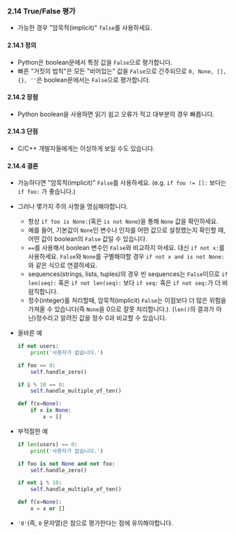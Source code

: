 <a id="s2.14-truefalse-evaluations"></a>

### 2.14 True/False 평가

- 가능한 경우 "암묵적(implicit)" `false`를 사용하세요.

<a id="s2.14.1-definition"></a>

#### 2.14.1 정의

- Python은 boolean문에서 특정 값을 `False`으로 평가합니다.
- 빠른 "거짓의 법칙"은 모든 "비어있는" 값을 `False`으로 간주되므로 `0, None, [], {}, ''`은 boolean문에서는 `False`으로 평가합니다.

<a id="s2.14.2-pros"></a>

#### 2.14.2 장점

- Python boolean을 사용하면 읽기 쉽고 오류가 적고 대부분의 경우 빠릅니다.

<a id="s2.14.3-cons"></a>

#### 2.14.3 단점

- C/C++ 개발자들에게는 이상하게 보일 수도 있습니다.

<a id="s2.14.4-decision"></a>

#### 2.14.4 결론

- 가능하다면 "암묵적(implicit)" `False`를 사용하세요. (e.g. `if foo != []:` 보다는 `if foo:` 가 좋습니다.)
- 그러나 몇가지 주의 사항을 명심해야합니다.

  - 항상 `if foo is None:`(혹은 `is not None`)을 통해 `None` 값을 확인하세요.
  - 예를 들어, 기본값이 `None`인 변수나 인자를 어떤 값으로 설정했는지 확인할 때, 어떤 값이 boolean의 `False` 값일 수 있습니다.
  - `==`를 사용해서 boolean 변수인 `False`와 비교하지 마세요. 대신 `if not x:`를 사용하세요. `False`와 `None`를 구별해야할 경우 `if not x and is not None:`와 같은 식으로 연결하세요.
  - sequences(strings, lists, tuples)의 경우 빈 sequences는 `False`이므로 `if len(seq):` 혹은 `if not len(seq):` 보다 `if seq:` 혹은 `if not seq:`가 더 바람직합니다.
  - 정수(integer)를 처리할때, 암묵적(implicit) `False`는 이점보다 더 많은 위험을 가져올 수 있습니다(즉 `None`을 0으로 잘못 처리합니다.). (`len()`의 결과가 아닌)정수라고 알려진 값을 정수 0과 비교할 수 있습니다.

- 올바른 예

  ```python
  if not users:
      print('사용자가 없습니다.')

  if foo == 0:
      self.handle_zero()

  if i % 10 == 0:
      self.handle_multiple_of_ten()

  def f(x=None):
      if x is None:
          x = []
  ```

- 부적절한 예

  ```python
  if len(users) == 0:
      print('사용자가 없습니다.')

  if foo is not None and not foo:
      self.handle_zero()

  if not i % 10:
      self.handle_multiple_of_ten()

  def f(x=None):
      x = x or []
  ```

- `'0'`(즉, `0` 문자열)은 참으로 평가한다는 점에 유의해야합니다.
